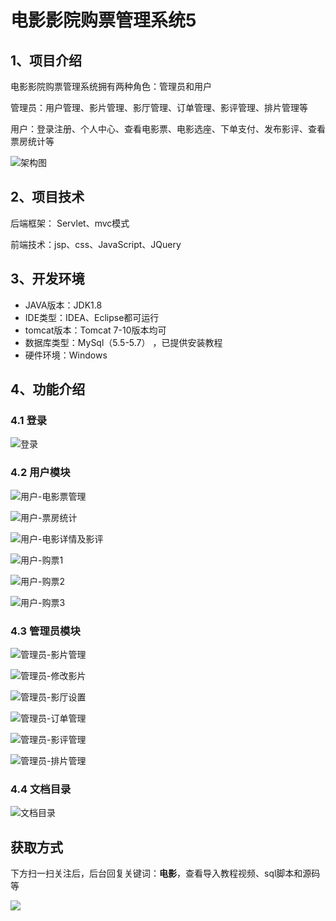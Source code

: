# 电影影院购票管理系统5

## 1、项目介绍

电影影院购票管理系统拥有两种角色：管理员和用户

管理员：用户管理、影片管理、影厅管理、订单管理、影评管理、排片管理等

用户：登录注册、个人中心、查看电影票、电影选座、下单支付、发布影评、查看票房统计等

![架构图](https://www.codeshop.fun/Typora-Images/202211152326718.jpg)


## 2、项目技术

后端框架： Servlet、mvc模式

前端技术：jsp、css、JavaScript、JQuery

## 3、开发环境

- JAVA版本：JDK1.8
- IDE类型：IDEA、Eclipse都可运行
- tomcat版本：Tomcat 7-10版本均可
- 数据库类型：MySql（5.5-5.7） ，已提供安装教程
- 硬件环境：Windows


## 4、功能介绍

### 4.1 登录

![登录](https://www.codeshop.fun/Typora-Images/202211152328564.jpg)

### 4.2 用户模块

![用户-电影票管理](https://www.codeshop.fun/Typora-Images/202211152328613.jpg)


![用户-票房统计](https://www.codeshop.fun/Typora-Images/202211152328120.jpg)

![用户-电影详情及影评](https://www.codeshop.fun/Typora-Images/202211152328966.jpg)

![用户-购票1](https://www.codeshop.fun/Typora-Images/202211152328091.jpg)

![用户-购票2](https://www.codeshop.fun/Typora-Images/202211152328199.jpg)

![用户-购票3](https://www.codeshop.fun/Typora-Images/202211152328644.jpg)

### 4.3 管理员模块

![管理员-影片管理](https://www.codeshop.fun/Typora-Images/202211152328629.jpg)

![管理员-修改影片](https://www.codeshop.fun/Typora-Images/202211152329634.jpg)

![管理员-影厅设置](https://www.codeshop.fun/Typora-Images/202211152329317.jpg)

![管理员-订单管理](https://www.codeshop.fun/Typora-Images/202211152329075.jpg)

![管理员-影评管理](https://www.codeshop.fun/Typora-Images/202211152329541.jpg)

![管理员-排片管理](https://www.codeshop.fun/Typora-Images/202211152329737.jpg)

### 4.4 文档目录

![文档目录](https://www.codeshop.fun/Typora-Images/202211152328447.jpg)

## 获取方式

下方扫一扫关注后，后台回复关键词：**电影**，查看导入教程视频、sql脚本和源码等

 ![](https://www.codeshop.fun/Typora-Images/202205281253739.png)

